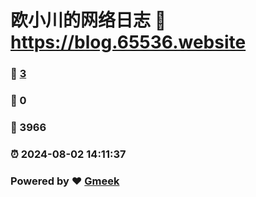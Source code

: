# 欧小川的网络日志 :link: https://blog.65536.website 
### :page_facing_up: [3](https://blog.65536.website/tag.html) 
### :speech_balloon: 0 
### :hibiscus: 3966 
### :alarm_clock: 2024-08-02 14:11:37 
### Powered by :heart: [Gmeek](https://github.com/Meekdai/Gmeek)
